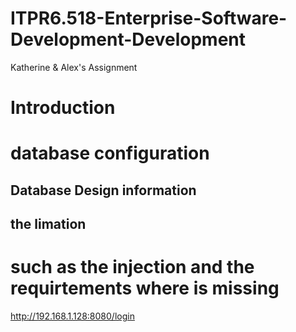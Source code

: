 # ITPR6.518-Enterprise-Software-Development-Development
 Katherine & Alex's Assignment

# Introduction 

# database configuration 


## Database Design information 


## the limation 
# such as the injection and the requirtements where is missing 


http://192.168.1.128:8080/login